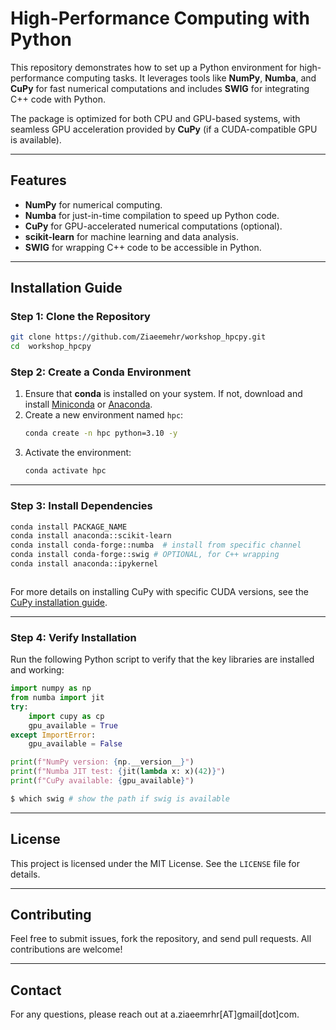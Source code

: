 # High-Performance Computing with Python

This repository demonstrates how to set up a Python environment for high-performance computing tasks. It leverages tools like **NumPy**, **Numba**, and **CuPy** for fast numerical computations and includes **SWIG** for integrating C++ code with Python. 

The package is optimized for both CPU and GPU-based systems, with seamless GPU acceleration provided by **CuPy** (if a CUDA-compatible GPU is available).

---

## Features
- **NumPy** for numerical computing.
- **Numba** for just-in-time compilation to speed up Python code.
- **CuPy** for GPU-accelerated numerical computations (optional).
- **scikit-learn** for machine learning and data analysis.
- **SWIG** for wrapping C++ code to be accessible in Python.

---

## Installation Guide

### Step 1: Clone the Repository
```bash
git clone https://github.com/Ziaeemehr/workshop_hpcpy.git
cd  workshop_hpcpy
```

### Step 2: Create a Conda Environment
1. Ensure that **conda** is installed on your system. If not, download and install [Miniconda](https://docs.conda.io/en/latest/miniconda.html) or [Anaconda](https://www.anaconda.com/).
2. Create a new environment named `hpc`:
   ```bash
   conda create -n hpc python=3.10 -y
   ```
3. Activate the environment:
   ```bash
   conda activate hpc
   ```

---

### Step 3: Install Dependencies
```bash
conda install PACKAGE_NAME
conda install anaconda::scikit-learn 
conda install conda-forge::numba  # install from specific channel
conda install conda-forge::swig # OPTIONAL, for C++ wrapping
conda install anaconda::ipykernel
```

```bash

```

For more details on installing CuPy with specific CUDA versions, see the [CuPy installation guide](https://docs.cupy.dev/en/stable/install.html).

---

### Step 4: Verify Installation
Run the following Python script to verify that the key libraries are installed and working:
```python
import numpy as np
from numba import jit
try:
    import cupy as cp
    gpu_available = True
except ImportError:
    gpu_available = False

print(f"NumPy version: {np.__version__}")
print(f"Numba JIT test: {jit(lambda x: x)(42)}")
print(f"CuPy available: {gpu_available}")
```

```bash
$ which swig # show the path if swig is available
```



---

## License
This project is licensed under the MIT License. See the `LICENSE` file for details.

---

## Contributing
Feel free to submit issues, fork the repository, and send pull requests. All contributions are welcome!

---

## Contact
For any questions, please reach out at a.ziaeemrhr[AT]gmail[dot]com.